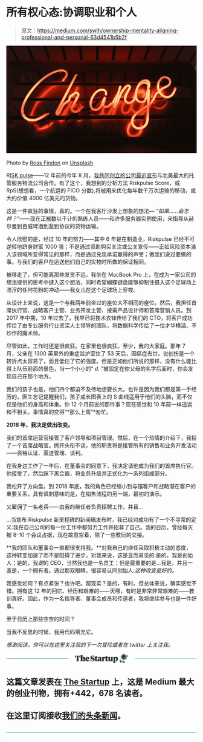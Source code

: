# 所有权心态:协调职业和个人

> 原文：<https://medium.com/swlh/ownership-mentality-aligning-professional-and-personal-63d4541b5b2f>

![](img/38c313e999981e012280ff339fc9f228.png)

Photo by [Ross Findon](https://unsplash.com/photos/mG28olYFgHI?utm_source=unsplash&utm_medium=referral&utm_content=creditCopyText) on [Unsplash](https://unsplash.com/search/photos/chef?utm_source=unsplash&utm_medium=referral&utm_content=creditCopyText)

R[ISK pulse](https://riskpulse.com)——12 年前的今年 8 月，[我共同创立的公司最近宣布](https://www.dcvelocity.com/articles/20190402-transplace-and-riskpulse-team-up-on-predictive-analytics/)与北美最大的托管服务物流公司合作。有了这个，我想到的分析方法 Riskpulse Score，或 RpS(想想看，一个航运的 FICO 分数),将被用来优化每年数千万次运输的移动，或大约价值 4000 亿美元的货物。

这是一件疯狂的事情，真的。一个在我客厅沙发上想象的想法— *“如果……会怎样？”*——现在正被数以千计的熟练人员——和许多服务器实例使用，来指导从赫尔曼到百威啤酒到盐到协议的货物运输。

令人欣慰的是，经过 10 年的努力——其中 6 年是在制造业，Riskpulse 已经不可逆转地跻身财富 1000 强；不是通过资助购买关注或公关宣传——正如风险资本涌入该领域所变得常见的那样，而是通过兑现承诺赢得的声誉；做我们说过要做的事。与我们的客户在运送他们自己的实物时所做的保证相同。

被移走了，但可能离那些发货不远，我坐在 MacBook Pro 上，在成为一家公司的想法提供的思考中键入这个想法，同时希望蝴蝶键盘能够抑制住摄入这个足球场上漂浮的任何花粉的冲动——我女儿在这个足球场上穿梭。

从设计上来说，这是一个与我两年前坐过的座位大不相同的座位。然后，我担任首席执行官、战略客户主管、业务开发主管、按需产品设计师和首席营销人员。到 2017 年中期，10 年过去了，我早已将技术衣钵传给了我们的 CTO，将客户成功传给了由专业服务行业资深人士领导的团队，将数据科学传给了一位才华横溢、不炒作的魔术师。

尽管如此，工作时还是很疯狂。在家里也很疯狂。至少，我的大家庭。那年 7 月，父亲在 1300 英里外的重症监护室住了 53 天后，因癌症去世。说创伤是一个转折点太容易了，而且低估了它的强度。但是正如他们所说的那样，没有什么能比得上队伍前面的景色，当一个小小的“ *d.* ”被固定在你父母的名字后面时，你会发现自己在那个地方。

我们的孩子也是，他们四个都迫不及待地想要长大。也许是因为我们都是第一手经历的，医生忘记提醒我们，孩子成长图表上的 S 曲线适用于他们的头脑，而不仅仅是他们的身高和体重。你 12 个月前说的那件事？现在感觉和 10 年前一样遥远和不相关。事情真的变得“*那么上周”*匆忙。

**2018 年，我决定做出改变。**

我们的首席运营官接管了客户领导和项目管理。然后，在一个热情的介绍下，我招了一个首席战略官。抛开头衔不谈，他的职责将是接管所有的销售和业务开发活动——资格认证、渠道管理、谈判。

在我身边工作了一年后，在董事会的同意下，我决定请他成为我们的首席执行官。他接受了，然后踩下离合器，将业务升级并正式化为一系列组成部分。

我松开了方向盘。到 2018 年底，我的角色已经缩小到与锚客户和战略潜在客户的重要关系，具有讽刺意味的是，在销售流程的另一端，最初的演示。

又雇佣了一名老兵——由我的继任者负责招聘工作，并且…

…当宣布 Riskpulse 新里程碑的新闻稿发布时，我已经对成功有了一个不寻常的定义:我在自己公司的每一份工作中都努力工作并招募了自己。我的日历，曾经每天被 8-10 个会议占据，现在故意空着，除了一些敷衍的交接。

**我的团队和董事会一直都很支持我。**对我自己的继任采取积极主动的态度，这种转变加速了而不是阻碍了进步。对我来说，这是显而易见的:是的，我是创始人；是的，我*是*的 CEO，当然我也是一名员工；但是最重要的是…我是，并且一直是，一个拥有者。通过那双眼睛，很容易认同创始人:*这种改变是好的。*

我感觉如何？有点紧张？也许吧。超现实？是的，有时。但总体来说，确实感觉不错。拥有这 12 年的回忆、经历和艰难的——天哪，有时是非常非常艰难的——教训真好。因此，作为一名指导者、董事会成员和传道者，我将继续参与也是一件好事。

至于日历上那些空空的时间？

当我不反思的时候，我用代码填充它。

*感谢阅读。你可以在这里关注我的下一次冒险或者在 twitter 上关注我。*

[![](img/308a8d84fb9b2fab43d66c117fcc4bb4.png)](https://medium.com/swlh)

## 这篇文章发表在 [The Startup](https://medium.com/swlh) 上，这是 Medium 最大的创业刊物，拥有+442，678 名读者。

## 在这里订阅接收[我们的头条新闻](https://growthsupply.com/the-startup-newsletter/)。

[![](img/b0164736ea17a63403e660de5dedf91a.png)](https://medium.com/swlh)